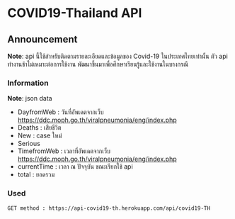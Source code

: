 # COVID19-Thailand API

## Announcement
**Note**: api นี้ใช้สำหรับติดตามรายละเอียดและข้อมูลของ Covid-19 ในประเทศไทยเท่านั้น
ตัว api ทำงานช้าไม่เหมาะต่อการใช้งาน พัฒนาขึ้นมาเพื่อศึกษาเรียนรู้และใช้งานในบางกรณี

### Information
**Note**: json data
- DayfromWeb
: วันที่อัพเดตจากเว็บ https://ddc.moph.go.th/viralpneumonia/eng/index.php
- Deaths
: เสียชีวิต
- New
: case ใหม่
- Serious
- TimefromWeb
: เวลาที่อัพเดตจากเว็บ https://ddc.moph.go.th/viralpneumonia/eng/index.php
- currentTime
: เวลา ณ ปัจจุบัน ขณะเรียกใช้ api
- total
: ยอดรวม

### Used
    GET method : https://api-covid19-th.herokuapp.com/api/covid19-TH

